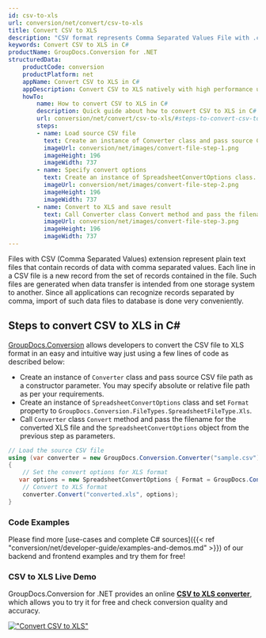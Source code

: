 ```yaml
---
id: csv-to-xls
url: conversion/net/convert/csv-to-xls
title: Convert CSV to XLS
description: "CSV format represents Comma Separated Values File with .csv extension. Learn how to convert CSV to XLS file programmatically in C# language using GroupDocs.Conversion for .NET library."
keywords: Convert CSV to XLS in C#
productName: GroupDocs.Conversion for .NET
structuredData:
    productCode: conversion
    productPlatform: net
    appName: Convert CSV to XLS in C#
    appDescription: Convert CSV to XLS natively with high performance using C# language and server side GroupDocs.Conversion for .NET APIs, without the use of any software like Microsoft or Open Office.
    howTo:
        name: How to convert CSV to XLS in C# 
        description: Quick guide about how to convert CSV to XLS in C# with high performance and accuracy.
        url: conversion/net/convert/csv-to-xls/#steps-to-convert-csv-to-xls-in-c
        steps:
        - name: Load source CSV file 
          text: Create an instance of Converter class and pass source CSV file path as a constructor parameter. You may specify absolute or relative file path as per your requirements. 
          imageUrl: conversion/net/images/convert-file-step-1.png
          imageHeight: 196
          imageWidth: 737
        - name: Specify convert options 
          text: Create an instance of SpreadsheetConvertOptions class.
          imageUrl: conversion/net/images/convert-file-step-2.png
          imageHeight: 196
          imageWidth: 737
        - name: Convert to XLS and save result 
          text: Call Converter class Convert method and pass the filename for the converted HTML file and the SpreadsheetConvertOptions object from the previous step as parameters.
          imageUrl: conversion/net/images/convert-file-step-3.png
          imageHeight: 196
          imageWidth: 737
---
```


Files with CSV (Comma Separated Values) extension represent plain text files that contain records of data with comma separated values. Each line in a CSV file is a new record from the set of records contained in the file. Such files are generated when data transfer is intended from one storage system to another. Since all applications can recognize records separated by comma, import of such data files to database is done very conveniently.

## Steps to convert CSV to XLS in C#

[GroupDocs.Conversion](https://products.groupdocs.com/conversion/net) allows developers to convert the CSV file to XLS format in an easy and intuitive way just using a few lines of code as described below:

* Create an instance of `Converter` class and pass source CSV file path as a constructor parameter. You may specify absolute or relative file path as per your requirements. 
* Create an instance of `SpreadsheetConvertOptions` class and set `Format` property to `GroupDocs.Conversion.FileTypes.SpreadsheetFileType.Xls`.
* Call `Converter` class `Convert` method and pass the filename for the converted XLS file and the `SpreadsheetConvertOptions` object from the previous step as parameters.

```csharp
// Load the source CSV file
using (var converter = new GroupDocs.Conversion.Converter("sample.csv"))
{
    // Set the convert options for XLS format
   var options = new SpreadsheetConvertOptions { Format = GroupDocs.Conversion.FileTypes.SpreadsheetFileType.Xls };
    // Convert to XLS format
    converter.Convert("converted.xls", options);
}
```

### Code Examples

Please find more [use-cases and complete C# sources]({{< ref "conversion/net/developer-guide/examples-and-demos.md" >}}) of our backend and frontend examples and try them for free!

### CSV to XLS Live Demo

GroupDocs.Conversion for .NET provides an online [**CSV to XLS converter**](https://products.groupdocs.app/conversion/csv-to-xls), which allows you to try it for free and check conversion quality and accuracy.

[!["Convert CSV to XLS"](conversion/net/images/convert-to-xls/convert-csv-to-xls.png)](https://products.groupdocs.app/conversion/csv-to-xls)